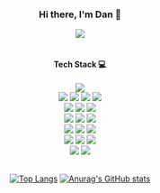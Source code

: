 <div align=center>

### Hi there, I'm Dan 👋

<a href="mailto:danchoi.dev@gmail.com" target="_blank"><img src="https://img.shields.io/badge/Gmail-EA4335?style=flat-square&logo=gmail&logoColor=white"/></a>
<br>
<br>

#### Tech Stack :computer:
  <img src="https://img.shields.io/badge/java-007396?style=for-the-badge&logo=java&logoColor=white"/>
  <br>
  <img src="https://img.shields.io/badge/html5-E34F26?style=for-the-badge&logo=html5&logoColor=white"> 
  <img src="https://img.shields.io/badge/css-1572B6?style=for-the-badge&logo=css3&logoColor=white"> 
  <img src="https://img.shields.io/badge/javascript-F7DF1E?style=for-the-badge&logo=javascript&logoColor=black"> 
  <img src="https://img.shields.io/badge/jquery-0769AD?style=for-the-badge&logo=jquery&logoColor=white">
  <br>
  <img src="https://img.shields.io/badge/oracle-F80000?style=for-the-badge&logo=oracle&logoColor=white"> 
  <img src="https://img.shields.io/badge/mysql-4479A1?style=for-the-badge&logo=mysql&logoColor=white"> 
  <img src="https://img.shields.io/badge/mariaDB-003545?style=for-the-badge&logo=mariaDB&logoColor=white"> 
  <br>
  <img src="https://img.shields.io/badge/spring-6DB33F?style=for-the-badge&logo=spring&logoColor=white"/>
  <img src="https://img.shields.io/badge/springboot-6DB33F?style=for-the-badge&logo=springboot&logoColor=white">
  <img src="https://img.shields.io/badge/bootstrap-7952B3?style=for-the-badge&logo=bootstrap&logoColor=white">
  <br>
  <img src="https://img.shields.io/badge/apache tomcat-F8DC75?style=for-the-badge&logo=apachetomcat&logoColor=white">
  <img src="https://img.shields.io/badge/github-181717?style=for-the-badge&logo=github&logoColor=white">
  <img src="https://img.shields.io/badge/git-F05032?style=for-the-badge&logo=git&logoColor=white">
  <br>
  <img src="https://img.shields.io/badge/IntelliJ-000000?style=for-the-badge&logo=intellij idea&logoColor=white">
  <img src="https://img.shields.io/badge/VSCode-007ACC?style=for-the-badge&logo=visual studio code&logoColor=white">
  <img src="https://img.shields.io/badge/Eclipse-2C2255?style=for-the-badge&logo=eclipse ide&logoColor=white">
  <br>
  <img src="https://img.shields.io/badge/MacOS-000000?style=for-the-badge&logo=MacOS&logoColor=white">
  <img src="https://img.shields.io/badge/Windows-2C2255?style=for-the-badge&logo=windows&logoColor=white">
  

<br>
<br>

[![Top Langs](https://github-readme-stats.vercel.app/api/top-langs/?username=DanDChoi&layout=compact)](https://github.com/DanDChoi/github-readme-stats)
[![Anurag's GitHub stats](https://github-readme-stats.vercel.app/api?username=DanDChoi&show_icons=true&theme=dark)](https://github.com/DanDChoi/github-readme-stats)

<br>



</div>
